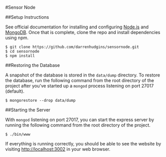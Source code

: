 #Sensor Node

##Setup Instructions

See official documentation for installing and configuring
[Node.js](http://nodejs.org) and [MongoDB](http://www.mongodb.org). Once that
is complete, clone the repo and install dependencies using npm.

	$ git clone https://github.com/darrenhudgins/sensornode.git
	$ cd sensornode
	$ npm install

##Restoring the Database

A snapshot of the database is stored in the `data/dump` directory. To
restore the database, run the following command from the root directory of the
project after you've started up a `mongod` process listening on port 
27017 (default).

	$ mongorestore --drop data/dump

##Starting the Server

With `mongod` listening on port 27017, you can start the express server by
running the following command from the root directory of the project.

	$ ./bin/www

If everything is running correctly, you should be able to see the website by
visiting [http://localhost:3002](http://localhost:3002) in your web browser.
